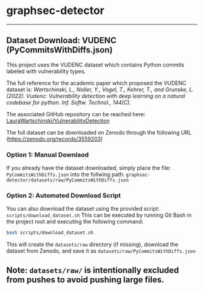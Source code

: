 # graphsec-detector
---

## Dataset Download: VUDENC (PyCommitsWithDiffs.json)
This project uses the VUDENC dataset which contains Python commits labeled with vulnerability types. 

The full reference for the academic paper which proposed the VUDENC dataset is: *Wartschinski, L., Noller, Y., Vogel, T., Kehrer, T., and Grunske, L. (2022). Vudenc: Vulnerability detection with deep learning on a natural codebase for python. Inf. Softw. Technol., 144(C).*

The associated GitHub repository can be reached here: [LauraWartschinski/VulnerabilityDetection](https://github.com/LauraWartschinski/VulnerabilityDetection/tree/master)

The full dataset can be downloaded on Zenodo through the following URL (https://zenodo.org/records/3559203)

### Option 1: Manual Downlaod
If you already have the dataset downloaded, simply place the file:
`PyCommitsWithDiffs.json`
into the follwing path:
`graphsec-detector/datasets/raw/PyCommitsWithDiffs.json`

### Option 2: Automated Download Script
You can also download the dataset using the provided script:
`scripts/download_dataset.sh`
This can be executed by running Git Bash in the project root and executing the following command:
```sh
bash scripts/download_dataset.sh
```
This will create the `datasets/raw` directory (if missing), download the dataset from Zenodo, and save it as `datasets/raw/PyCommitsWithDiffs.json`

Note: `datasets/raw/` is intentionally excluded from pushes to avoid pushing large files.
---
